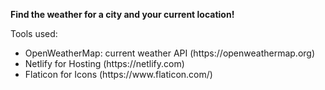 <p>
  <strong>
  Find the weather for a city and your current location!
  </strong>
</p>

Tools used:
<ul>
  <li>
    OpenWeatherMap: current weather API (https://openweathermap.org)
  </li>
  <li>
    Netlify for Hosting (https://netlify.com)
  </li>
  <li>
    Flaticon for Icons (https://www.flaticon.com/)
  </li>
</ul>
